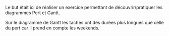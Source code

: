 Le but était ici de réaliser un exercice permettant de découvrir/pratiquer les diagrammes Pert et Gantt.

Sur le diagramme de Gantt les taches ont des durées plus longues que celle du pert car il prend en compte les weekends.
